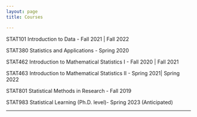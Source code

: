 ```yaml
---
layout: page
title: Courses

---
```

STAT101 Introduction to Data - Fall 2021 | Fall 2022

STAT380 Statistics and Applications - Spring 2020

STAT462 Introduction to Mathematical Statistics I - Fall 2020 | Fall 2021

STAT463 Introduction to Mathematical Statistics II - Spring 2021| Spring 2022

STAT801 Statistical Methods in Research - Fall 2019

STAT983 Statistical Learning (Ph.D. level)- Spring 2023 (Anticipated)

---
